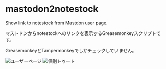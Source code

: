 # mastodon2notestock
Show link to notestock from Mastdon user page.

マストドンからnotestockへのリンクを表示するGreasemonkeyスクリプトです。

GreasemonkeyとTampermonkeyでしかチェックしていません。

![ユーザーページ](https://i.gyazo.com/b1dc2f0ca2959900023ec8f49e0f1fd8.png "ユーザーページのリンク")
![個別トゥート](https://i.gyazo.com/31d87835144d2ed09fd3b5e199b6b0e9.png "個別投稿のリンク")
